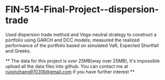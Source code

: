 # FIN-514-Final-Project--dispersion-trade
Used dispersion trade method and Vega-neutral strategy to construct a portfolio using GARCH and DCC models; measured the realized performance of the portfolio based on simulated VaR, Expected Shortfall and Greeks.


** The data for this project is over 25MB(way over 25MB), it's impossible upload all the data files into github. You can contact me at ruixinzhang970316@gmail.com if you have further interest **
